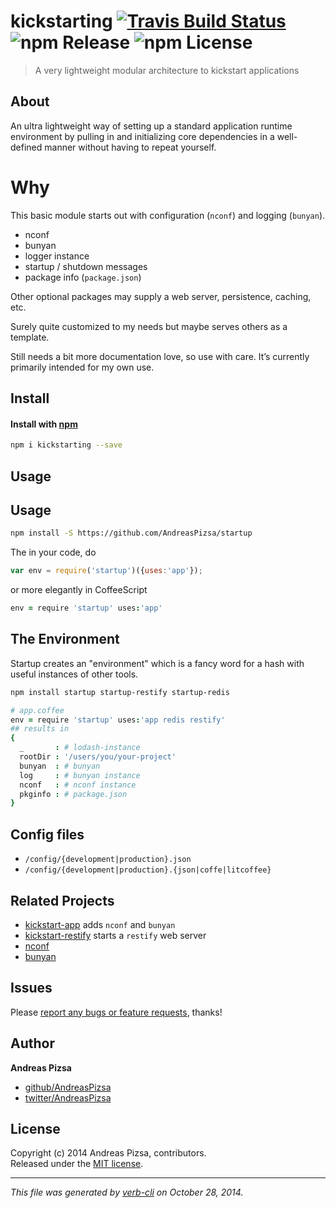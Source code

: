 # kickstarting [![Travis Build Status](http://img.shields.io/travis/AndreasPizsa/kickstart.svg?style=flat-square "Travis Build Status")](http://travis-ci.org/AndreasPizsa/kickstart) ![npm Release](http://img.shields.io/npm/v/kickstarting.svg?style=flat-square "npm Release") ![npm License](http://img.shields.io/npm/l/kickstarting.svg?style=flat-square "npm License")

> A very lightweight modular architecture to kickstart applications

## About
An ultra lightweight way of setting up a standard application runtime environment by pulling in and initializing core dependencies in a well-defined manner without having to repeat yourself.

# Why

This basic module starts out with configuration (`nconf`) and logging (`bunyan`).

* nconf
* bunyan
* logger instance
* startup / shutdown messages
* package info (`package.json`)

Other optional packages may supply a web server, persistence, caching, etc.

Surely quite customized to my needs but maybe serves others as a template.

Still needs a bit more documentation love, so use with care. It’s currently primarily intended for my own use.

## Install
#### Install with [npm](npmjs.org)

```bash
npm i kickstarting --save
```

## Usage
## Usage

```bash
npm install -S https://github.com/AndreasPizsa/startup
```

The in your code, do

```javascript
var env = require('startup')({uses:'app'});

```

or more elegantly in CoffeeScript

```CoffeeScript
env = require 'startup' uses:'app'
```


## The Environment

Startup creates an "environment" which is a fancy word for a hash with useful instances of other tools.

```bash
npm install startup startup-restify startup-redis
```
```CoffeeScript
# app.coffee
env = require 'startup' uses:'app redis restify'
## results in
{
  _       : # lodash-instance
  rootDir : '/users/you/your-project'
  bunyan  : # bunyan
  log     : # bunyan instance
  nconf   : # nconf instance
  pkginfo : # package.json
}
```

## Config files
* `/config/{development|production}.json`
* `/config/{development|production}.{json|coffe|litcoffee}`




## Related Projects
* [kickstart-app](https://https://github.com/AndreasPizsa/kickstart-app) adds `nconf` and `bunyan`
* [kickstart-restify](https://https://github.com/AndreasPizsa/kickstart-restify) starts a `restify` web server
* [nconf](https://github.com/flatiron/nconf)
* [bunyan](https://github.com/trentm/node-bunyan)

## Issues
Please [report any bugs or feature requests](https://github.com/AndreasPizsa/kickstart/issues/new), thanks!

## Author

**Andreas Pizsa**

+ [github/AndreasPizsa](https://github.com/AndreasPizsa)
+ [twitter/AndreasPizsa](http://twitter.com/AndreasPizsa)



## License
Copyright (c) 2014 Andreas Pizsa, contributors.  
Released under the [MIT license](LICENSE-MIT).


***

_This file was generated by [verb-cli](https://github.com/assemble/verb-cli) on October 28, 2014._